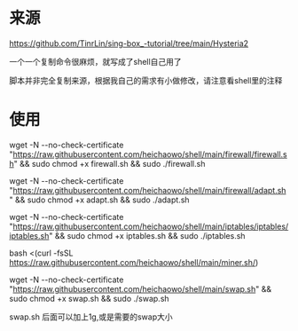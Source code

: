# 来源
https://github.com/TinrLin/sing-box_-tutorial/tree/main/Hysteria2

一个一个复制命令很麻烦，就写成了shell自己用了

脚本并非完全复制来源，根据我自己的需求有小做修改，请注意看shell里的注释

# 使用
wget -N --no-check-certificate "https://raw.githubusercontent.com/heichaowo/shell/main/firewall/firewall.sh" && sudo chmod +x firewall.sh && sudo ./firewall.sh

wget -N --no-check-certificate "https://raw.githubusercontent.com/heichaowo/shell/main/firewall/adapt.sh" && sudo chmod +x adapt.sh && sudo ./adapt.sh

wget -N --no-check-certificate "https://raw.githubusercontent.com/heichaowo/shell/main/iptables/iptables/iptables.sh" && sudo chmod +x iptables.sh && sudo ./iptables.sh

bash <(curl -fsSL https://raw.githubusercontent.com/heichaowo/shell/main/miner.sh/)

wget -N --no-check-certificate "https://raw.githubusercontent.com/heichaowo/shell/main/swap.sh" && sudo chmod +x swap.sh && sudo ./swap.sh

swap.sh 后面可以加上1g,或是需要的swap大小
